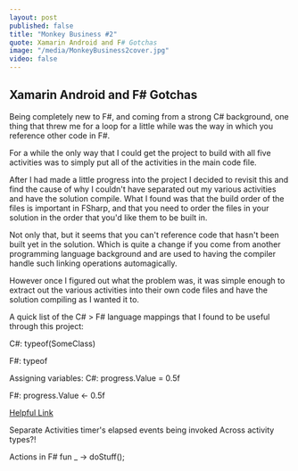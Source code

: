 ```yaml
---
layout: post
published: false
title: "Monkey Business #2"
quote: Xamarin Android and F# Gotchas
image: "/media/MonkeyBusiness2cover.jpg"
video: false
---
```

## Xamarin Android and F# Gotchas

Being completely new to F#, and coming from a strong C# background, one thing that threw me for a loop for a little while was the way in which you reference other code in F#.

For a while the only way that I could get the project to build with all five activities was to simply put all of the activities in the main code file.

After I had made a little progress into the project I decided to revisit this and find the cause of why I couldn't have separated out my various activities and have the solution compile.  What I found was that the build order of the files is important in FSharp, and that you need to order the files in your solution in the order that you'd like them to be built in.

Not only that, but it seems that you can't reference code that hasn't been built yet in the solution.  Which is quite a change if you come from another programming language background and are used to having the compiler handle such linking operations automagically.

However once I figured out what the problem was, it was simple enough to extract out the various activities into their own code files and have the solution compiling as I wanted it to.



A quick list of the C# > F# language mappings that I found to be useful through this project:

C#:
typeof(SomeClass)

F#:
typeof<SomeClass>


Assigning variables:
C#:
progress.Value = 0.5f

F#:
progress.Value <- 0.5f

[Helpful Link](http://stackoverflow.com/questions/5534368/assignment-operator-in-f)

Separate Activities timer's elapsed events being invoked Across activity types?!

Actions in F#
fun _ -> doStuff();
